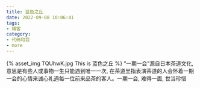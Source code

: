 ```yaml
---
title: 蓝色之丘
date: 2022-09-08 10:06:41
tags:
- 博客
category:
- 代码和我
- more
---
```

{% asset_img TQUhwK.jpg This is 蓝色之丘 %}
“一期一会”源自日本茶道文化, 意思是有些人或事物一生只能遇到唯一一次, 在茶道里指表演茶道的人会怀着一期一会的心情来诚心礼遇每一位前来品茶的客人。一期一会, 难得一面, 世当珍惜